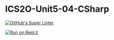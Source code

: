 # ICS2O-Unit5-04-CSharp

[![GitHub's Super Linter](https://github.com/zaida-hammel/ICS2O-Unit5-04-CSharp/workflows/GitHub's%20Super%20Linter/badge.svg)](https://github.com/zaida-hammel1/ICS2O-Unit5-04-CSharp/actions)

[![Run on Repl.it](https://repl.it/badge/github/zaida-hammel/ICS2O-Unit5-04-CSharp)](https://repl.it/github/zaida-hammel/ICS2O-Unit5-04-CSharp)
